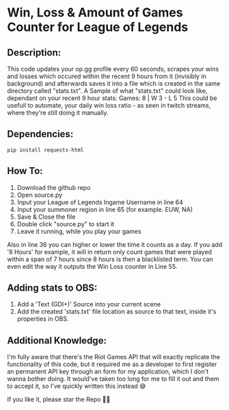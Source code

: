 # Win, Loss & Amount of Games Counter for League of Legends
## Description:
This code updates your op.gg profile every 60 seconds, scrapes your wins and losses which occured within the recent 9 hours from it (invisibly in background) and afterwards saves it into a file which is created in the same directory called "stats.txt".
A Sample of what "stats.txt" could look like, dependant on your recent 9 hour stats: Games: 8 | W 3 - L 5
This could be usefull to automate, your daily win loss ratio - as seen in twitch streams, where they're still doing it manually.

## Dependencies:

	pip install requests-html

## How To:
1. Download the github repo
2. Open source.py
3. Input your League of Legends Ingame Username in line 64
4. Input your summoner region in line 65 (for example. EUW, NA)
5. Save & Close the file
6. Double click "source.py" to start it
7. Leave it running, while you play your games

Also in line 36 you can higher or lower the time it counts as a day. If you add '8 Hours' for example, it will in return only count games that were played within a span of 7 hours since 8 hours is then a blacklisted term. You can even edit the way it outputs the Win Loss counter in Line 55.

## Adding stats to OBS:
1. Add a 'Text (GDI+)' Source into your current scene
2. Add the created 'stats.txt' file location as source to that text, inside it's properties in OBS.

## Additional Knowledge:
I'm fully aware that there's the Riot Games API that will exactly replicate the functionality of this code, but it required me as a developer to first register an permanent API key through an form for my application, which I don't wanna bother doing. It would've taken too long for me to fill it out and them to accept it, so I've quickly written this instead 😅

If you like it, please star the Repo 👍🏻
